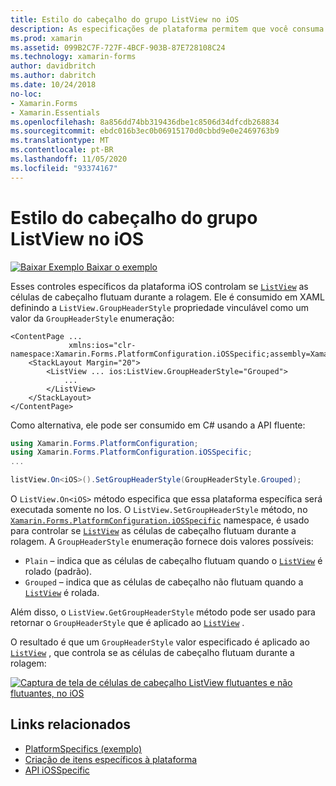 ```yaml
---
title: Estilo do cabeçalho do grupo ListView no iOS
description: As especificações de plataforma permitem que você consuma a funcionalidade que só está disponível em uma plataforma específica, sem implementar renderizadores ou efeitos personalizados. Este artigo explica como consumir a plataforma do iOS específica que controla se as células do cabeçalho ListView flutuam durante a rolagem.
ms.prod: xamarin
ms.assetid: 099B2C7F-727F-4BCF-903B-87E728108C24
ms.technology: xamarin-forms
author: davidbritch
ms.author: dabritch
ms.date: 10/24/2018
no-loc:
- Xamarin.Forms
- Xamarin.Essentials
ms.openlocfilehash: 8a856dd74bb319436dbe1c8506d34dfcdb268834
ms.sourcegitcommit: ebdc016b3ec0b06915170d0cbbd9e0e2469763b9
ms.translationtype: MT
ms.contentlocale: pt-BR
ms.lasthandoff: 11/05/2020
ms.locfileid: "93374167"
---
```

# <a name="listview-group-header-style-on-ios"></a>Estilo do cabeçalho do grupo ListView no iOS

[![Baixar Exemplo](~/media/shared/download.png) Baixar o exemplo](/samples/xamarin/xamarin-forms-samples/userinterface-platformspecifics)

Esses controles específicos da plataforma iOS controlam se [`ListView`](xref:Xamarin.Forms.ListView) as células de cabeçalho flutuam durante a rolagem. Ele é consumido em XAML definindo a `ListView.GroupHeaderStyle` propriedade vinculável como um valor da `GroupHeaderStyle` enumeração:

```xaml
<ContentPage ...
             xmlns:ios="clr-namespace:Xamarin.Forms.PlatformConfiguration.iOSSpecific;assembly=Xamarin.Forms.Core">
    <StackLayout Margin="20">
        <ListView ... ios:ListView.GroupHeaderStyle="Grouped">
            ...
        </ListView>
    </StackLayout>
</ContentPage>
```

Como alternativa, ele pode ser consumido em C# usando a API fluente:

```csharp
using Xamarin.Forms.PlatformConfiguration;
using Xamarin.Forms.PlatformConfiguration.iOSSpecific;
...

listView.On<iOS>().SetGroupHeaderStyle(GroupHeaderStyle.Grouped);
```

O `ListView.On<iOS>` método especifica que essa plataforma específica será executada somente no Ios. O `ListView.SetGroupHeaderStyle` método, no [`Xamarin.Forms.PlatformConfiguration.iOSSpecific`](xref:Xamarin.Forms.PlatformConfiguration.iOSSpecific) namespace, é usado para controlar se [`ListView`](xref:Xamarin.Forms.ListView) as células de cabeçalho flutuam durante a rolagem. A `GroupHeaderStyle` enumeração fornece dois valores possíveis:

- `Plain` – indica que as células de cabeçalho flutuam quando o [`ListView`](xref:Xamarin.Forms.ListView) é rolado (padrão).
- `Grouped` – indica que as células de cabeçalho não flutuam quando a [`ListView`](xref:Xamarin.Forms.ListView) é rolada.

Além disso, o `ListView.GetGroupHeaderStyle` método pode ser usado para retornar o `GroupHeaderStyle` que é aplicado ao [`ListView`](xref:Xamarin.Forms.ListView) .

O resultado é que um `GroupHeaderStyle` valor especificado é aplicado ao [`ListView`](xref:Xamarin.Forms.ListView) , que controla se as células de cabeçalho flutuam durante a rolagem:

[![Captura de tela de células de cabeçalho ListView flutuantes e não flutuantes, no iOS](listview-group-header-style-images/group-header-styles.png "ListView com células de cabeçalho flutuantes e não flutuantes")](listview-group-header-style-images/group-header-styles-large.png#lightbox "ListView com células de cabeçalho flutuantes e não flutuantes")

## <a name="related-links"></a>Links relacionados

- [PlatformSpecifics (exemplo)](/samples/xamarin/xamarin-forms-samples/userinterface-platformspecifics)
- [Criação de itens específicos à plataforma](~/xamarin-forms/platform/platform-specifics/index.md#creating-platform-specifics)
- [API iOSSpecific](xref:Xamarin.Forms.PlatformConfiguration.iOSSpecific)